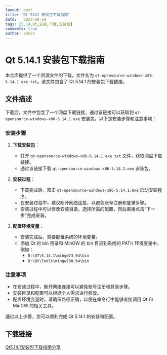 ```yaml
---
layout: post
title: "Qt 5141 安装包下载指南"
date:   2023-10-19
tags: [5.14,Qt,安装,下载,安装包]
comments: true
author: admin
---
```

# Qt 5.14.1 安装包下载指南

本仓库提供了一个资源文件的下载，文件名为 `qt-opensource-windows-x86-5.14.1.exe.txt`。该文件包含了 Qt 5.14.1 的安装包下载链接。

## 文件描述

下载后，文件中包含了一个网盘下载链接，通过该链接可以获取到 `qt-opensource-windows-x86-5.14.1.exe` 安装包。以下是安装步骤和注意事项：

### 安装步骤

1. **下载安装包**：
   - 打开 `qt-opensource-windows-x86-5.14.1.exe.txt` 文件，获取网盘下载链接。
   - 通过该链接下载 `qt-opensource-windows-x86-5.14.1.exe` 安装包。

2. **安装过程**：
   - 下载完成后，双击 `qt-opensource-windows-x86-5.14.1.exe` 启动安装程序。
   - 在安装过程中，建议断开网络连接，以避免账号注册和登录步骤。
   - 安装过程中可以修改安装目录，选择所需的配置，然后直接点击“下一步”完成安装。

3. **配置环境变量**：
   - 安装完成后，需要配置系统的环境变量。
   - 添加 Qt 的 bin 目录和 MinGW 的 bin 目录到系统的 PATH 环境变量中。例如：
     - `D:\QT\5.14.1\mingw73_64\bin`
     - `D:\Qt\Tools\mingw730_64\bin`

### 注意事项

- 在安装过程中，断开网络连接可以避免账号注册和登录步骤。
- 安装目录和配置可以根据个人需求进行修改。
- 配置环境变量时，请确保路径正确，以便在命令行中能够直接调用 Qt 和 MinGW 的相关工具。

通过以上步骤，您可以顺利完成 Qt 5.14.1 的安装和配置。

## 下载链接

[Qt5.14.1安装包下载指南分享](https://pan.quark.cn/s/8ec418a7bd9e)